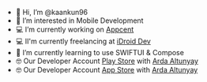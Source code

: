- 👋 Hi, I’m @kaankun96
- 👀 I’m interested in Mobile Development
- 💻 I’m currently working on [Appcent](https://www.appcent.mobi/) 
- 💻 II'm currently freelancing at [iDroid Dev](https://www.idroid.dev) 
- 🌱 I’m currently learning to use SWIFTUI & Compose
- 🤓 Our Developer Account [Play Store](https://play.google.com/store/apps/developer?id=iDroid+Dev.) with [Arda Altunyay](https://github.com/ardaltunyay)
- 🤓 Our Developer Account [App Store](https://apps.apple.com/tr/developer/kaan-kun/id1507464230) with [Arda Altunyay](https://github.com/ardaltunyay)
          

<!---
kaankun96/kaankun96 is a ✨ special ✨ repository because its `README.md` (this file) appears on your GitHub profile.
You can click the Preview link to take a look at your changes.
--->
